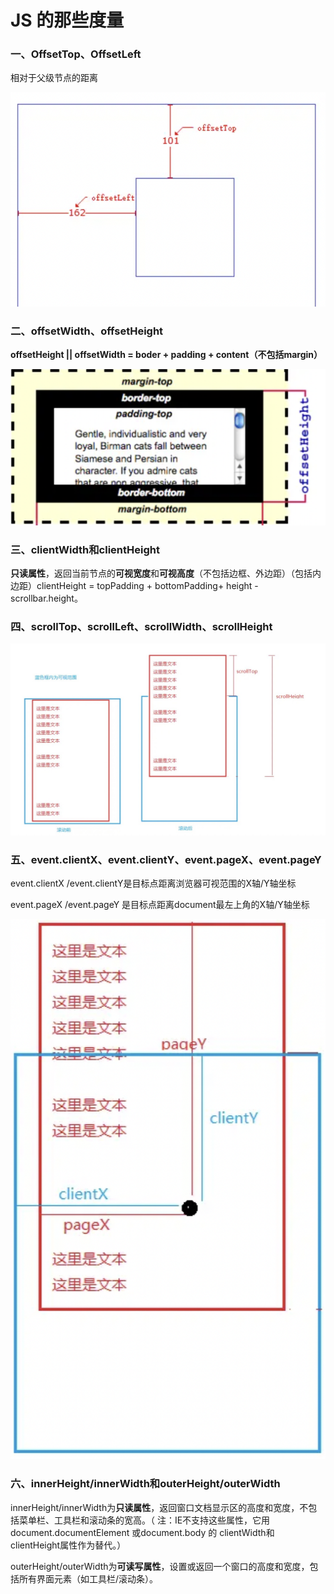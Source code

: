 # JS 的那些度量

### 一、OffsetTop、OffsetLeft

相对于父级节点的距离

![image-20220412115158850](./meassure/1.jpg)

### 二、offsetWidth、offsetHeight

**offsetHeight || offsetWidth = boder + padding + content（不包括margin）**

![image-20220412115158850](./meassure/2.jpg)

### 三、clientWidth和clientHeight

**只读属性**，返回当前节点的**可视宽度**和**可视高度**（不包括边框、外边距）（包括内边距）clientHeight = topPadding + bottomPadding+ height - scrollbar.height。

### 四、scrollTop、scrollLeft、scrollWidth、scrollHeight

![image-20220412115158850](./meassure/3.jpg)

### 五、event.clientX、event.clientY、event.pageX、event.pageY

event.clientX /event.clientY是目标点距离浏览器可视范围的X轴/Y轴坐标

event.pageX /event.pageY 是目标点距离document最左上角的X轴/Y轴坐标

![image-20220412115158850](./meassure/4.jpg)

### 六、innerHeight/innerWidth和outerHeight/outerWidth

innerHeight/innerWidth为**只读属性**，返回窗口文档显示区的高度和宽度，不包括菜单栏、工具栏和滚动条的宽高。（ 注：IE不支持这些属性，它用document.documentElement 或document.body 的 clientWidth和 clientHeight属性作为替代。）

outerHeight/outerWidth为**可读写属性**，设置或返回一个窗口的高度和宽度，包括所有界面元素（如工具栏/滚动条）。
